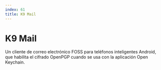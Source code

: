 ```yaml
---
index: 61
title: K9 Mail
---
```

# K9 Mail 

Un cliente de correo electrónico FOSS para teléfonos inteligentes Android, que habilita el cifrado OpenPGP cuando se usa con la aplicación Open Keychain.